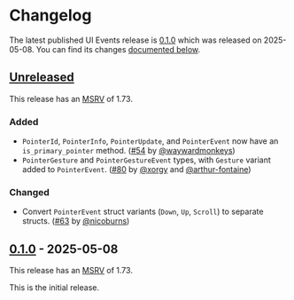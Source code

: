 <!-- Instructions

This changelog follows the patterns described here: <https://keepachangelog.com/en/>.

Subheadings to categorize changes are `added, changed, deprecated, removed, fixed, security`.

-->

# Changelog

The latest published UI Events release is [0.1.0](#010-2025-05-08) which was released on 2025-05-08.
You can find its changes [documented below](#010-2025-05-08).

## [Unreleased]

This release has an [MSRV][] of 1.73.

### Added

* `PointerId`, `PointerInfo`, `PointerUpdate`, and `PointerEvent` now have an `is_primary_pointer` method. ([#54][] by [@waywardmonkeys][])
* `PointerGesture` and `PointerGestureEvent` types, with `Gesture` variant added to `PointerEvent`. ([#80][] by [@xorgy][] and [@arthur-fontaine][])

### Changed

* Convert `PointerEvent` struct variants (`Down`, `Up`, `Scroll`) to separate structs. ([#63][] by [@nicoburns][])

## [0.1.0][] - 2025-05-08

This release has an [MSRV][] of 1.73.

This is the initial release.


[@arthur-fontaine]: https://github.com/arthur-fontaine
[@nicoburns]: https://github.com/nicoburns
[@waywardmonkeys]: https://github.com/waywardmonkeys
[@xorgy]: https://github.com/xorgy

[#54]: https://github.com/endoli/ui-events/pull/54
[#63]: https://github.com/endoli/ui-events/pull/63
[#80]: https://github.com/endoli/ui-events/pull/80

[Unreleased]: https://github.com/endoli/ui-events/compare/v0.1.0...HEAD
[0.1.0]: https://github.com/endoli/ui-events/releases/tag/v0.1.0

[MSRV]: README.md#minimum-supported-rust-version-msrv
